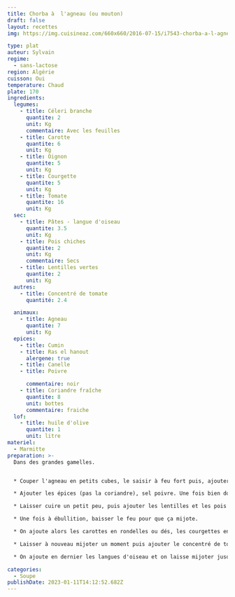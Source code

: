 ```yaml
---
title: Chorba à  l'agneau (ou mouton)
draft: false
layout: recettes
img: https://img.cuisineaz.com/660x660/2016-07-15/i7543-chorba-a-l-agneau.jpeg

type: plat
auteur: Sylvain
regime:
  - sans-lactose
region: Algérie
cuisson: Oui
temperature: Chaud
plate: 170
ingredients:
  legumes:
    - title: Céleri branche
      quantite: 2
      unit: Kg
      commentaire: Avec les feuilles
    - title: Carotte
      quantite: 6
      unit: Kg
    - title: Oignon
      quantite: 5
      unit: Kg
    - title: Courgette
      quantite: 5
      unit: Kg
    - title: Tomate
      quantite: 16
      unit: Kg
  sec:
    - title: Pâtes - langue d'oiseau
      quantite: 3.5
      unit: Kg
    - title: Pois chiches
      quantite: 2
      unit: Kg
      commentaire: Secs
    - title: Lentilles vertes
      quantite: 2
      unit: Kg
  autres:
    - title: Concentré de tomate
      quantité: 2.4

  animaux:
    - title: Agneau
      quantite: 7
      unit: Kg
  epices:
    - title: Cumin
    - title: Ras el hanout
      alergene: true
    - title: Canelle
    - title: Poivre

      commentaire: noir
    - title: Coriandre fraîche
      quantite: 8
      unit: bottes
      commentaire: fraiche
  lof:
    - title: huile d'olive
      quantite: 1
      unit: litre
materiel:
  - Marmitte
preparation: >-
  Dans des grandes gamelles.


  * Couper l'agneau en petits cubes, le saisir à feu fort puis, ajouter les oignons coupés en lamelles.

  * Ajouter les épices (pas la coriandre), sel poivre. Une fois bien dorés, ajouter les tomates coupées en dés.

  * Laisser cuire un petit peu, puis ajouter les lentilles et les pois chiche. Ajouter pas mal d'eau et couvrir.

  * Une fois à ébullition, baisser le feu pour que ça mijote.

  * On ajoute alors les carottes en rondelles ou dés, les courgettes en dés, et le céleri (branches + feuilles).

  * Laisser à nouveau mijoter un moment puis ajouter le concentré de tomates dilué dans de l'eau.

  * On ajoute en dernier les langues d'oiseau et on laisse mijoter jusqu'au service ! (ne pas oublier d'ajouter la coriandre hachée vers la fin, on peut aussi en garder pour saupoudrer sur les bols !)

categories:
  - Soupe
publishDate: 2023-01-11T14:12:52.682Z
---
```


